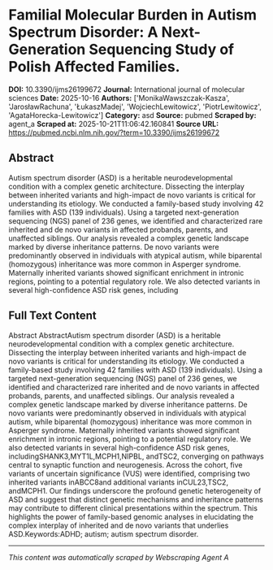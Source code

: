 # Familial Molecular Burden in Autism Spectrum Disorder: A Next-Generation Sequencing Study of Polish Affected Families.

**DOI:** 10.3390/ijms26199672
**Journal:** International journal of molecular sciences
**Date:** 2025-10-16
**Authors:** ['MonikaWawszczak-Kasza', 'JarosławRachuna', 'ŁukaszMadej', 'WojciechLewitowicz', 'PiotrLewitowicz', 'AgataHorecka-Lewitowicz']
**Category:** asd
**Source:** pubmed
**Scraped by:** agent_a
**Scraped at:** 2025-10-21T11:06:42.160841
**Source URL:** https://pubmed.ncbi.nlm.nih.gov/?term=10.3390/ijms26199672

## Abstract

Autism spectrum disorder (ASD) is a heritable neurodevelopmental condition with a complex genetic architecture. Dissecting the interplay between inherited variants and high-impact de novo variants is critical for understanding its etiology. We conducted a family-based study involving 42 families with ASD (139 individuals). Using a targeted next-generation sequencing (NGS) panel of 236 genes, we identified and characterized rare inherited and de novo variants in affected probands, parents, and unaffected siblings. Our analysis revealed a complex genetic landscape marked by diverse inheritance patterns. De novo variants were predominantly observed in individuals with atypical autism, while biparental (homozygous) inheritance was more common in Asperger syndrome. Maternally inherited variants showed significant enrichment in intronic regions, pointing to a potential regulatory role. We also detected variants in several high-confidence ASD risk genes, including 

## Full Text Content

Abstract AbstractAutism spectrum disorder (ASD) is a heritable neurodevelopmental condition with a complex genetic architecture. Dissecting the interplay between inherited variants and high-impact de novo variants is critical for understanding its etiology. We conducted a family-based study involving 42 families with ASD (139 individuals). Using a targeted next-generation sequencing (NGS) panel of 236 genes, we identified and characterized rare inherited and de novo variants in affected probands, parents, and unaffected siblings. Our analysis revealed a complex genetic landscape marked by diverse inheritance patterns. De novo variants were predominantly observed in individuals with atypical autism, while biparental (homozygous) inheritance was more common in Asperger syndrome. Maternally inherited variants showed significant enrichment in intronic regions, pointing to a potential regulatory role. We also detected variants in several high-confidence ASD risk genes, includingSHANK3,MYT1L,MCPH1,NIPBL, andTSC2, converging on pathways central to synaptic function and neurogenesis. Across the cohort, five variants of uncertain significance (VUS) were identified, comprising two inherited variants inABCC8and additional variants inCUL23,TSC2, andMCPH1. Our findings underscore the profound genetic heterogeneity of ASD and suggest that distinct genetic mechanisms and inheritance patterns may contribute to different clinical presentations within the spectrum. This highlights the power of family-based genomic analyses in elucidating the complex interplay of inherited and de novo variants that underlies ASD.Keywords:ADHD; autism; autism spectrum disorder.

---
*This content was automatically scraped by Webscraping Agent A*
